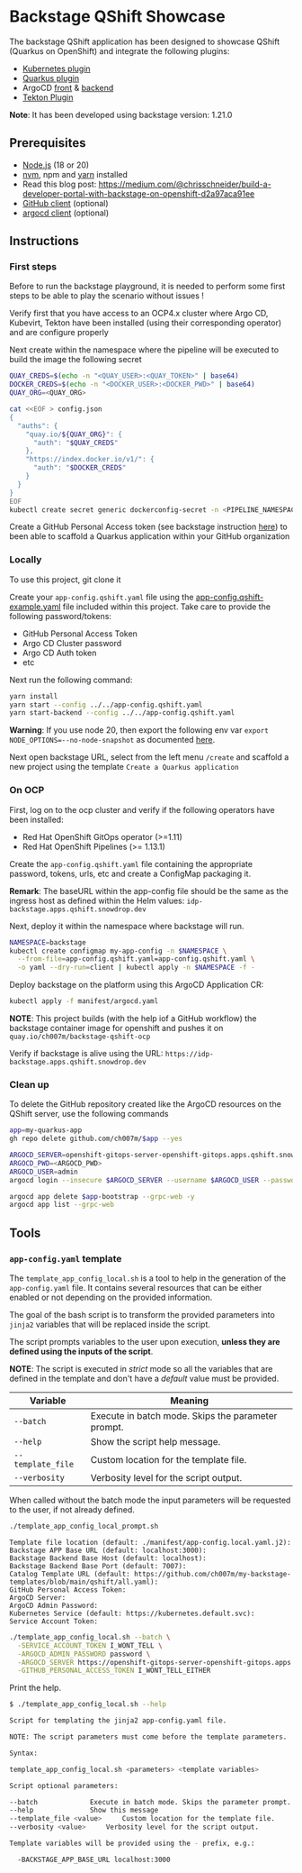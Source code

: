 # Backstage QShift Showcase

The backstage QShift application has been designed to showcase QShift (Quarkus on OpenShift) and integrate the following plugins:
- [Kubernetes plugin](https://backstage.io/docs/features/kubernetes/installation)
- [Quarkus plugin](https://github.com/q-shift/backstage-plugins)
- ArgoCD [front](https://github.com/RoadieHQ/roadie-backstage-plugins/tree/main/plugins/frontend/backstage-plugin-argo-cd) & [backend](https://github.com/RoadieHQ/roadie-backstage-plugins/tree/main/plugins/scaffolder-actions/scaffolder-backend-argocd)
- [Tekton Plugin](https://github.com/janus-idp/backstage-plugins/tree/main/plugins/tekton)

**Note**: It has been developed using backstage version: 1.21.0

## Prerequisites

- [Node.js](https://nodejs.org/en) (18 or 20)
- [nvm](https://github.com/nvm-sh/nvm), npm and [yarn](https://classic.yarnpkg.com/lang/en/docs/install/#mac-stable) installed
- Read this blog post: https://medium.com/@chrisschneider/build-a-developer-portal-with-backstage-on-openshift-d2a97aca91ee
- [GitHub client](https://cli.github.com/) (optional)
- [argocd client](https://argo-cd.readthedocs.io/en/stable/getting_started/#2-download-argo-cd-cli) (optional)

## Instructions

### First steps

Before to run the backstage playground, it is needed to perform some first steps to be able to play the scenario without issues !

Verify first that you have access to an OCP4.x cluster where Argo CD, Kubevirt, Tekton have been installed (using their corresponding operator) and are configure properly

Next create within the namespace where the pipeline will be executed to build the image the following secret
```bash
QUAY_CREDS=$(echo -n "<QUAY_USER>:<QUAY_TOKEN>" | base64)
DOCKER_CREDS=$(echo -n "<DOCKER_USER>:<DOCKER_PWD>" | base64)
QUAY_ORG=<QUAY_ORG>

cat <<EOF > config.json
{
  "auths": {
    "quay.io/${QUAY_ORG}": {
      "auth": "$QUAY_CREDS"
    },
    "https://index.docker.io/v1/": {
      "auth": "$DOCKER_CREDS"
    }
  }
}
EOF
kubectl create secret generic dockerconfig-secret -n <PIPELINE_NAMESPACE> --from-file=config.json
```
Create a GitHub Personal Access token (see backstage instruction [here](https://backstage.io/docs/getting-started/configuration/#setting-up-a-github-integration)) to been able to 
scaffold a Quarkus application within your GitHub organization

### Locally

To use this project, git clone it 

Create your `app-config.qshift.yaml` file using the [app-config.qshift-example.yaml](app-config.qshift-example.yaml) file included within this project.
Take care to provide the following password/tokens:
- GitHub Personal Access Token
- Argo CD Cluster password
- Argo CD Auth token
- etc

Next run the following command:

```sh
yarn install
yarn start --config ../../app-config.qshift.yaml
yarn start-backend --config ../../app-config.qshift.yaml
```

**Warning**: If you use node 20, then export the following env var `export NODE_OPTIONS=--no-node-snapshot` as documented [here](https://backstage.io/docs/getting-started/configuration/#create-a-new-component-using-a-software-template).

Next open backstage URL, select from the left menu `/create` and scaffold a new project using the template `Create a Quarkus application`

### On OCP

First, log on to the ocp cluster and verify if the following operators have been installed: 

- Red Hat OpenShift GitOps operator (>=1.11)
- Red Hat OpenShift Pipelines (>= 1.13.1)

Create the `app-config.qshift.yaml` file containing the appropriate password, tokens, urls, etc and create a ConfigMap packaging it.

**Remark**: The baseURL within the app-config file should be the same as the ingress host as defined within the Helm values: `idp-backstage.apps.qshift.snowdrop.dev`

Next, deploy it within the namespace where backstage will run.

```bash
NAMESPACE=backstage
kubectl create configmap my-app-config -n $NAMESPACE \
  --from-file=app-config.qshift.yaml=app-config.qshift.yaml \
  -o yaml --dry-run=client | kubectl apply -n $NAMESPACE -f -
```
Deploy backstage on the platform using this ArgoCD Application CR:
```bash
kubectl apply -f manifest/argocd.yaml
```

**NOTE**: This project builds (with the help iof a GitHub workflow) the backstage container image for openshift and pushes it on `quay.io/ch007m/backstage-qshift-ocp`

Verify if backstage is alive using the URL: `https://idp-backstage.apps.qshift.snowdrop.dev`

### Clean up

To delete the GitHub repository created like the ArgoCD resources on the QShift server, use the following commands
```bash
app=my-quarkus-app
gh repo delete github.com/ch007m/$app --yes

ARGOCD_SERVER=openshift-gitops-server-openshift-gitops.apps.qshift.snowdrop.dev
ARGOCD_PWD=<ARGOCD_PWD>
ARGOCD_USER=admin
argocd login --insecure $ARGOCD_SERVER --username $ARGOCD_USER --password $ARGOCD_PWD --grpc-web

argocd app delete $app-bootstrap --grpc-web -y
argocd app list --grpc-web
```


## Tools

### `app-config.yaml` template

The `template_app_config_local.sh` is a tool to help in the generation of 
 the `app-config.yaml` file. It contains several resources that can be either 
 enabled or not depending on the provided information.

The goal of the bash script is to transform the provided parameters into 
 `jinja2` variables that will be replaced inside the script.

The script prompts variables to the user upon execution, 
 **unless they are defined using the inputs of the script**.

**NOTE**: The script is executed in _strict_ mode so all the 
 variables that are defined in the template and don't have a _default_ 
 value must be provided.

| Variable | Meaning |
| --- | --- |
| `--batch` | Execute in batch mode. Skips the parameter prompt. |
| `--help` | Show the script help message. |
| `--template_file` | Custom location for the template file. |
| `--verbosity` | Verbosity level for the script output. |

When called without the batch mode the input parameters will be requested to the user, if not already defined.


```bash
./template_app_config_local_prompt.sh
```

```
Template file location (default: ./manifest/app-config.local.yaml.j2): 
Backstage APP Base URL (default: localhost:3000): 
Backstage Backend Base Host (default: localhost): 
Backstage Backend Base Port (default: 7007): 
Catalog Template URL (default: https://github.com/ch007m/my-backstage-templates/blob/main/qshift/all.yaml): 
GitHub Personal Access Token: 
ArgoCD Server: 
ArgoCD Admin Password: 
Kubernetes Service (default: https://kubernetes.default.svc): 
Service Account Token: 
```

```bash
./template_app_config_local.sh --batch \
  -SERVICE_ACCOUNT_TOKEN I_WONT_TELL \
  -ARGOCD_ADMIN_PASSWORD password \
  -ARGOCD_SERVER https://openshift-gitops-server-openshift-gitops.apps.qshift.snowdrop.dev/ \
  -GITHUB_PERSONAL_ACCESS_TOKEN I_WONT_TELL_EITHER
```

Print the help.

```bash
$ ./template_app_config_local.sh --help

Script for templating the jinja2 app-config.yaml file.

NOTE: The script parameters must come before the template parameters.

Syntax:

template_app_config_local.sh <parameters> <template variables>

Script optional parameters:

--batch				Execute in batch mode. Skips the parameter prompt.
--help				Show this message
--template_file <value>		Custom location for the template file.
--verbosity <value>		Verbosity level for the script output.

Template variables will be provided using the - prefix, e.g.:

  -BACKSTAGE_APP_BASE_URL localhost:3000
```
